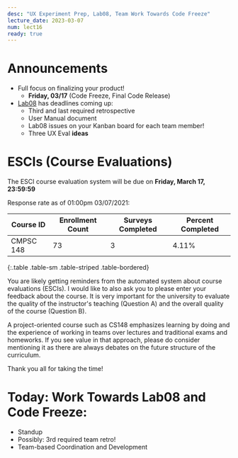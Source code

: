 ```yaml
---
desc: "UX Experiment Prep, Lab08, Team Work Towards Code Freeze"
lecture_date: 2023-03-07
num: lect16
ready: true
---
```


# Announcements
* Full focus on finalizing your product! 
    * **Friday, 03/17** (Code Freeze, Final Code Release)
* [Lab08](https://ucsb-cs148.github.io/w23/lab/lab08/) has deadlines coming up: 
    * Third and last required retrospective 
    * User Manual document 
    * Lab08 issues on your Kanban board for each team member! 
    * Three UX Eval **ideas**


# ESCIs (Course Evaluations)

The ESCI course evaluation system will be due on **Friday, March 17, 23:59:59**

Response rate as of 01:00pm 03/07/2021:

| Course ID |	Enrollment Count	|Surveys Completed	|Percent Completed|
|-|-|-|-|
| CMPSC 148 	| 73	| 3 |	4.11% |
{:.table .table-sm .table-striped .table-bordered}

You are likely getting reminders from the automated system about course evaluations (ESCIs). I would like to also ask you to please enter your feedback about the course.  It is very important for the university to evaluate the quality of the instructor's teaching (Question A) and the overall quality of the course (Question B).

A project-oriented course such as CS148 emphasizes learning by doing and the experience of working in teams over lectures and traditional exams and homeworks. If you see value in that approach, please do consider mentioning it as there are always debates on the future structure of the curriculum.  

Thank you all for taking the time!  


# Today: Work Towards Lab08 and Code Freeze: 

* Standup 
* Possibly: 3rd required team retro! 
* Team-based Coordination and Development









